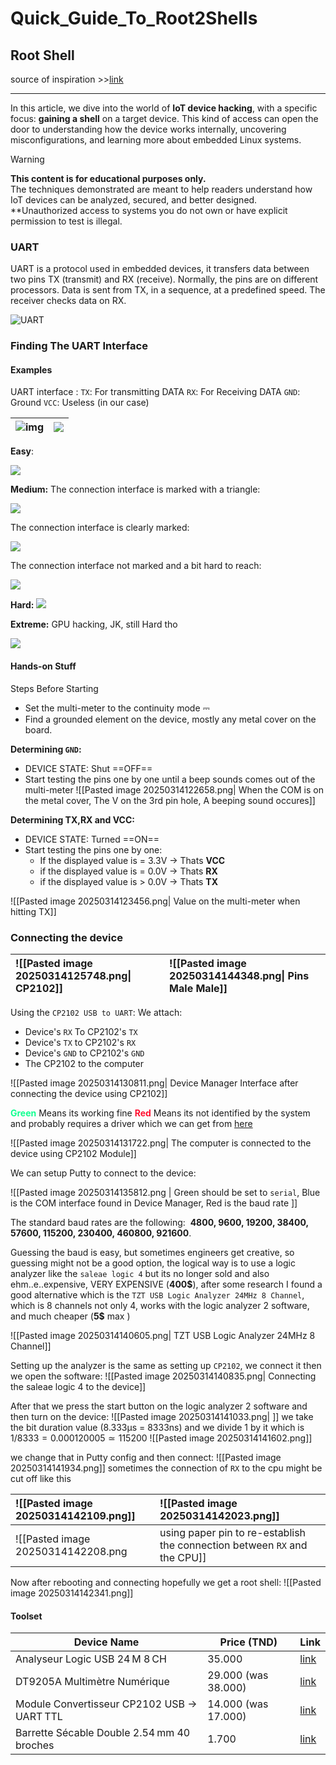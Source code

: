 # Quick_Guide_To_Root2Shells
## Root Shell
source of inspiration >>[link](https://www.youtube.com/watch?v=01mw0oTHwxg)

---

In this article, we dive into the world of **IoT device hacking**, with a specific focus: **gaining a shell** on a target device. This kind of access can open the door to understanding how the device works internally, uncovering misconfigurations, and learning more about embedded Linux systems.

>[!Warning]
>**This content is for educational purposes only.**  
>The techniques demonstrated are meant to help readers understand how IoT devices can be analyzed, secured, and better designed. **Unauthorized access to systems you do not own or have explicit permission to test is illegal.
### UART

UART is a protocol used in embedded devices, it transfers data between two pins TX (transmit) and RX (receive). Normally, the pins are on different processors. Data is sent from TX, in a sequence, at a predefined speed. The receiver checks data on RX.

![UART](attachements/UART.png)
### Finding The UART Interface
#### Examples
UART interface :
`TX`: For transmitting DATA
`RX`: For Receiving DATA
`GND`: Ground
`VCC`: Useless (in our case)


| ![img](attachements/1.png)    | ![](attachements/2.png) |
| -------- | ------- |

**Easy**: 

![](attachements/3.png)

**Medium:**
The connection interface is marked with a triangle:

![](attachements/4.png)

The connection interface is clearly marked:

![](attachements/5.png)

The connection interface not marked and a bit hard to reach:

![](attachements/6.png)


**Hard:**
![](attachements/7.png)

**Extreme:**
GPU hacking, JK, still Hard tho

![](attachements/8.png)

#### Hands-on Stuff
Steps Before Starting
- Set the multi-meter to the continuity mode ⎓  
- Find a grounded element on the device, mostly any metal cover on the board.

**Determining `GND`:**
- DEVICE STATE: Shut ==OFF==
- Start testing the pins one by one until a beep sounds comes out of the multi-meter
![[Pasted image 20250314122658.png| When the COM is on the metal cover, The V on the 3rd pin hole, A beeping sound occures]]

**Determining TX,RX and VCC:**
- DEVICE STATE: Turned ==ON==
- Start testing the pins one by one:
	- If the displayed value is = 3.3V -> Thats **VCC**
	- if the displayed value is = 0.0V -> Thats **RX**
	- if the displayed value is > 0.0V -> Thats **TX**
	
![[Pasted image 20250314123456.png| Value on the multi-meter when hitting TX]]

### Connecting the device
| ![[Pasted image 20250314125748.png\| CP2102]] | ![[Pasted image 20250314144348.png\| Pins Male Male]]<br> |
| :-------------------------------------------- | :-------------------------------------------------------- |
Using the `CP2102 USB to UART`:
We attach:
- Device's `RX` To CP2102's `TX`
- Device's `TX` to CP2102's `RX`
- Device's `GND` to CP2102's `GND`
- The CP2102 to the computer

![[Pasted image 20250314130811.png| Device Manager Interface after connecting the device using CP2102]]

<span style="color: #10ff90"><b>Green</b></span> Means its working fine 
<span style="color: #ff1030"><b>Red</b></span> Means its not identified by the system and probably requires a driver which we can get from [here](https://www.silabs.com/developer-tools/usb-to-uart-bridge-vcp-drivers?tab=downloads)

![[Pasted image 20250314131722.png| The computer is connected to the device using CP2102 Module]]

We can setup Putty to connect to the device: 

![[Pasted image 20250314135812.png | Green should be set to `serial`, Blue is the COM interface found in Device Manager, Red is the baud rate ]]

The standard baud rates are the following: 
**4800, 9600, 19200, 38400, 57600, 115200, 230400, 460800, 921600**.

Guessing the baud is easy, but sometimes engineers get creative, so guessing might not be a good option, the logical way is to use a logic analyzer like the `saleae logic 4` but its no longer sold and also ehm..e..expensive, VERY EXPENSIVE (**400$**), after some research I found a good alternative which is the `TZT USB Logic Analyzer 24MHz 8 Channel`, which is 8 channels not only 4, works with the logic analyzer 2 software, and much cheaper (**5\$** max )

![[Pasted image 20250314140605.png| TZT USB Logic Analyzer 24MHz 8 Channel]]

Setting up the analyzer is the same as setting up `CP2102`, we connect it then we open the software:
![[Pasted image 20250314140835.png| Connecting the saleae logic 4 to the device]]

After that we press the start button on the logic analyzer 2 software and then turn on the device:
![[Pasted image 20250314141033.png| ]]
we take the bit duration value (8.333μs = 8333ns) and we divide 1 by it which is 
$1/8333 = 0.000120005 ≃ 115200$ 
![[Pasted image 20250314141602.png]]

we change that in Putty config and then connect:
![[Pasted image 20250314141934.png]]
sometimes the connection of `RX` to the cpu might be cut off like this 

| ![[Pasted image 20250314142109.png]] | ![[Pasted image 20250314142023.png]] |
|:------------------------------------ |:------------------------------------ |
![[Pasted image 20250314142208.png| using paper pin to re-establish the connection between `RX` and the CPU]]

Now after rebooting and connecting hopefully we get a root shell:
![[Pasted image 20250314142341.png]]

#### Toolset 
| Device Name                                | Price (TND)         | Link                                                                                                                                                                   |
| ------------------------------------------ | ------------------- | ---------------------------------------------------------------------------------------------------------------------------------------------------------------------- |
| Analyseur Logic USB 24 M 8 CH              | 35.000              | [link](https://tuni-smart-innovation.com/products/analyseur-logique-usb-24m-8ch?variant=42629345345758)                                                                |
| DT9205A Multimètre Numérique               | 29.000 (was 38.000) | [link](https://tuni-smart-innovation.com/products/dt9205a-multimetre-numerique?_pos=5&_sid=a6e994e89&_ss=r)                                                            |
| Module Convertisseur CP2102 USB → UART TTL | 14.000 (was 17.000) | [link](https://tuni-smart-innovation.com/products/module-convertisseur-cp2102-5pin-usb-vers-uart-ttl?srsltid=AfmBOoqtrKX8orEXKNrZl-NZer1GE3Ar1Ufu81QGgGFdHIjO0gsD9LXZ) |
| Barrette Sécable Double 2.54 mm 40 broches | 1.700               | [link](https://tuni-smart-innovation.com/products/barrette-secable-double-2-54-m-m-40-pines?_pos=34&_sid=e9ee36d10&_ss=r)                                              |

